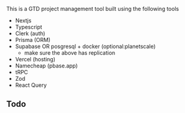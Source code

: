This is a GTD project management tool built using the following tools

- Nextjs
- Typescript
- Clerk (auth)
- Prisma (ORM)
- Supabase OR posgresql + docker (optional:planetscale)
  - make sure the above has replication
- Vercel (hosting)
- Namecheap (pbase.app)
- tRPC
- Zod
- React Query

## Todo
